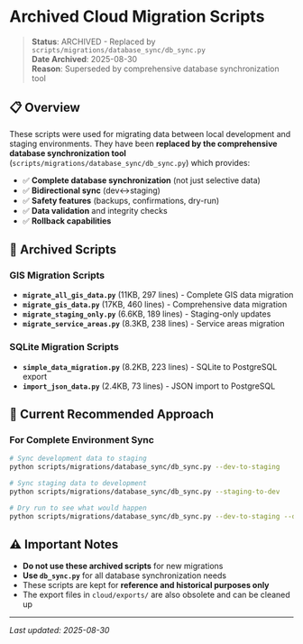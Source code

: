 # Archived Cloud Migration Scripts

> **Status**: ARCHIVED - Replaced by `scripts/migrations/database_sync/db_sync.py`  
> **Date Archived**: 2025-08-30  
> **Reason**: Superseded by comprehensive database synchronization tool

## 📋 **Overview**

These scripts were used for migrating data between local development and staging environments. They have been **replaced by the comprehensive database synchronization tool** (`scripts/migrations/database_sync/db_sync.py`) which provides:

- ✅ **Complete database synchronization** (not just selective data)
- ✅ **Bidirectional sync** (dev↔staging)
- ✅ **Safety features** (backups, confirmations, dry-run)
- ✅ **Data validation** and integrity checks
- ✅ **Rollback capabilities**

## 🔄 **Archived Scripts**

### **GIS Migration Scripts**
- **`migrate_all_gis_data.py`** (11KB, 297 lines) - Complete GIS data migration
- **`migrate_gis_data.py`** (17KB, 460 lines) - Comprehensive data migration
- **`migrate_staging_only.py`** (6.6KB, 189 lines) - Staging-only updates
- **`migrate_service_areas.py`** (8.3KB, 238 lines) - Service areas migration

### **SQLite Migration Scripts**
- **`simple_data_migration.py`** (8.2KB, 223 lines) - SQLite to PostgreSQL export
- **`import_json_data.py`** (2.4KB, 73 lines) - JSON import to PostgreSQL

## 🚀 **Current Recommended Approach**

### **For Complete Environment Sync**
```bash
# Sync development data to staging
python scripts/migrations/database_sync/db_sync.py --dev-to-staging

# Sync staging data to development  
python scripts/migrations/database_sync/db_sync.py --staging-to-dev

# Dry run to see what would happen
python scripts/migrations/database_sync/db_sync.py --dev-to-staging --dry-run
```

## ⚠️ **Important Notes**

- **Do not use these archived scripts** for new migrations
- **Use `db_sync.py`** for all database synchronization needs
- These scripts are kept for **reference and historical purposes only**
- The export files in `cloud/exports/` are also obsolete and can be cleaned up

---

*Last updated: 2025-08-30*
